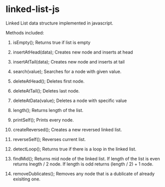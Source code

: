 # linked-list-js
Linked List data structure implemented in javascript.

Methods included:

1. isEmpty();
Returns true if list is empty

2. insertAtHead(data);
Creates new node and inserts at head

3. insertAtTail(data);
Creates new node and inserts at tail

4. search(value);
Searches for a node with given value.

5. deleteAtHead();
Deletes first node.

6. deleteAtTail();
Deletes last node.

7. deleteAtData(value);
Deletes a node with specific value

8. length();
Returns length of the list.

9. printSelf();
Prints every node.

10. createReversed();
Creates a new reversed linked list.

11. reverseSelf();
Reverses current list.

12. detectLoop();
Returns true if there is a loop in the linked list.

13. findMid();
Returns mid node of the linked list.
If length of the list is even returns lnegth / 2 node.
If length is odd returns (length / 2) + 1 node.

14. removeDublicates();
Removes any node that is a dublicate of already exisiting one.
